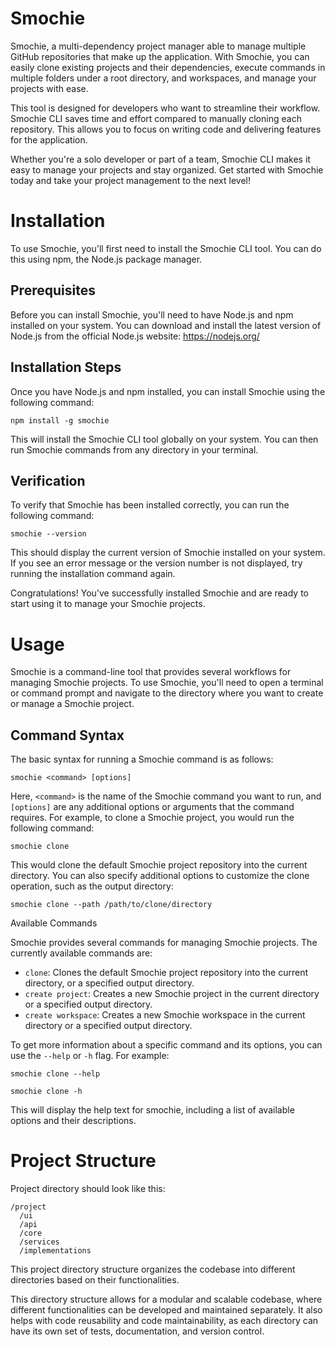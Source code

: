 # Smochie

Smochie, a multi-dependency project manager able to manage multiple GitHub repositories that make up the application. With Smochie, you can easily clone existing projects and their dependencies, execute commands in multiple folders under a root directory, and workspaces, and manage your projects with ease.

This tool is designed for developers who want to streamline their workflow. Smochie CLI saves time and effort compared to manually cloning each repository. This allows you to focus on writing code and delivering features for the application.

Whether you're a solo developer or part of a team, Smochie CLI makes it easy to manage your projects and stay organized. Get started with Smochie today and take your project management to the next level!

# Installation

To use Smochie, you'll first need to install the Smochie CLI tool. You can do this using npm, the Node.js package manager.

## Prerequisites

Before you can install Smochie, you'll need to have Node.js and npm installed on your system. You can download and install the latest version of Node.js from the official Node.js website: https://nodejs.org/

## Installation Steps

Once you have Node.js and npm installed, you can install Smochie using the following command:

```
npm install -g smochie
```

This will install the Smochie CLI tool globally on your system. You can then run Smochie commands from any directory in your terminal.

## Verification

To verify that Smochie has been installed correctly, you can run the following command:

```
smochie --version
```

This should display the current version of Smochie installed on your system. If you see an error message or the version number is not displayed, try running the installation command again.

Congratulations! You've successfully installed Smochie and are ready to start using it to manage your Smochie projects.

# Usage

Smochie is a command-line tool that provides several workflows for managing Smochie projects. To use Smochie, you'll need to open a terminal or command prompt and navigate to the directory where you want to create or manage a Smochie project.

## Command Syntax

The basic syntax for running a Smochie command is as follows:

```
smochie <command> [options]
```
Here, `<command>` is the name of the Smochie command you want to run, and `[options]` are any additional options or arguments that the command requires. For example, to clone a Smochie project, you would run the following command:

```
smochie clone
```

This would clone the default Smochie project repository into the current directory. You can also specify additional options to customize the clone operation, such as the output directory:

```
smochie clone --path /path/to/clone/directory
```

Available Commands

Smochie provides several commands for managing Smochie projects. The currently available commands are:

- `clone`: Clones the default Smochie project repository into the current directory, or a specified output directory.
- `create project`: Creates a new Smochie project in the current directory or a specified output directory.
- `create workspace`: Creates a new Smochie workspace in the current directory or a specified output directory.

To get more information about a specific command and its options, you can use the `--help` or `-h` flag. For example:

```
smochie clone --help
```

```
smochie clone -h
```

This will display the help text for smochie, including a list of available options and their descriptions.

# Project Structure
Project directory should look like this:
```
/project
  /ui
  /api
  /core
  /services
  /implementations
```

This project directory structure organizes the codebase into different directories based on their functionalities.

This directory structure allows for a modular and scalable codebase, where different functionalities can be developed and maintained separately. It also helps with code reusability and code maintainability, as each directory can have its own set of tests, documentation, and version control.